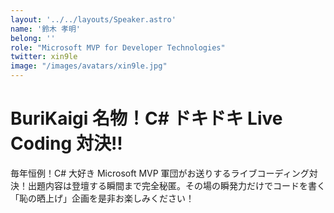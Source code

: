 ```yaml
---
layout: '../../layouts/Speaker.astro'
name: '鈴木 孝明'
belong: ''
role: "Microsoft MVP for Developer Technologies"
twitter: xin9le
image: "/images/avatars/xin9le.jpg"
---
```


# BuriKaigi 名物！C# ドキドキ Live Coding 対決!!

毎年恒例！C# 大好き Microsoft MVP 軍団がお送りするライブコーディング対決！出題内容は登壇する瞬間まで完全秘匿。その場の瞬発力だけでコードを書く「恥の晒上げ」企画を是非お楽しみください！
